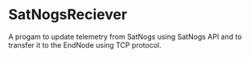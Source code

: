 # SatNogsReciever
 A progam to update telemetry from SatNogs using SatNogs API and to transfer it to the EndNode using TCP protocol.
